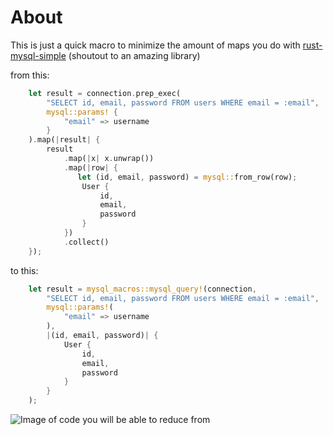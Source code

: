 # About
This is just a quick macro to minimize the amount of maps you do with [rust-mysql-simple](https://github.com/blackbeam/rust-mysql-simple/) (shoutout to an amazing library)

from this:
```rust
    let result = connection.prep_exec(
        "SELECT id, email, password FROM users WHERE email = :email",
        mysql::params! {
            "email" => username
        }
    ).map(|result| {
        result
            .map(|x| x.unwrap())
            .map(|row| {
               let (id, email, password) = mysql::from_row(row);
                User {
                    id,
                    email,
                    password
                }
            })
            .collect()
    });
```
to this:
```rust
    let result = mysql_macros::mysql_query!(connection,
        "SELECT id, email, password FROM users WHERE email = :email",
        mysql::params!(
            "email" => username
        ),
        |(id, email, password)| {
            User {
                id,
                email,
                password
            }
        }
    );
```
![Image of code you will be able to reduce from](https://i.imgur.com/vung9o7.png)